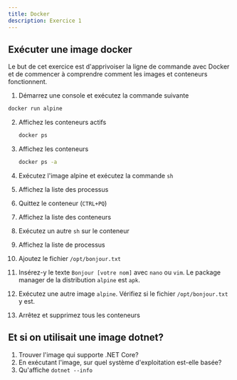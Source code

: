 ```yaml
---
title: Docker
description: Exercice 1
---
```


## Exécuter une image docker
Le but de cet exercice est d'apprivoiser la ligne de commande avec Docker et de commencer à comprendre comment les images et conteneurs fonctionnent.

1. Démarrez une console et exécutez la commande suivante
  ```bash
  docker run alpine
  ```

2. Affichez les conteneurs actifs
   ```bash
   docker ps
   ```

3. Affichez les conteneurs
   ```bash
   docker ps -a
   ```

4. Exécutez l'image alpine et exécutez la commande `sh`
5. Affichez la liste des processus
6. Quittez le conteneur (`CTRL+PQ`)
7. Affichez la liste des conteneurs
8. Exécutez un autre `sh` sur le conteneur
9. Affichez la liste de processus
10. Ajoutez le fichier `/opt/bonjour.txt`
11. Insérez-y le texte `Bonjour [votre nom]` avec `nano` ou `vim`. Le package manager de la distribution `alpine` est `apk`.
12. Exécutez une autre image `alpine`. Vérifiez si le fichier `/opt/bonjour.txt` y est.
13. Arrêtez et supprimez tous les conteneurs


## Et si on utilisait une image dotnet?
1. Trouver l'image qui supporte .NET Core?
2. En exécutant l'image, sur quel système d'exploitation est-elle basée?
3. Qu'affiche `dotnet --info`